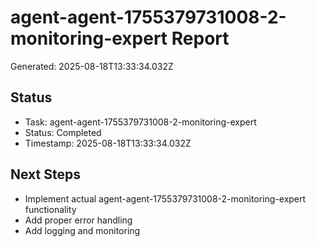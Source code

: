 # agent-agent-1755379731008-2-monitoring-expert Report

Generated: 2025-08-18T13:33:34.032Z

## Status
- Task: agent-agent-1755379731008-2-monitoring-expert
- Status: Completed
- Timestamp: 2025-08-18T13:33:34.032Z

## Next Steps
- Implement actual agent-agent-1755379731008-2-monitoring-expert functionality
- Add proper error handling
- Add logging and monitoring
